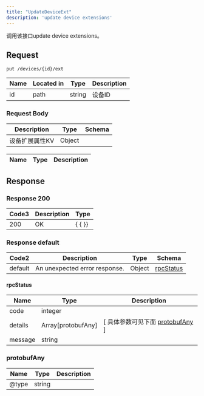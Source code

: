 ```yaml
---
title: "UpdateDeviceExt"
description: 'update device extensions'
---
```

调用该接口update device extensions。

## Request


```
put /devices/{id}/ext
```

| Name | Located in | Type | Description | 
| ---- | ---------- | ----------- | ----------- | 
| id | path | string | 设备ID |  

### Request Body 
| Description | Type | Schema |
| ----------- | ------ | ------ |
| 设备扩展属性KV | Object | [](#) |

#### 

| Name | Type | Description | 
| ---- | ---- | ----------- |  



## Response

### Response  200
| Code3 | Description | Type | 
| ---- | ----------- | ------ | 
| 200 | OK | {   { }} |

### Response  default 
| Code2 | Description | Type | Schema |
| ---- | ----------- | ------ | ------ |
| default | An unexpected error response. | Object | [rpcStatus](#rpcStatus) |

#### rpcStatus

| Name | Type | Description | 
| ---- | ---- | ----------- |     
| code | integer |  |          
| details | Array[protobufAny] |  [ 具体参数可见下面 [protobufAny](#protobufAny) ] |       
| message | string |  |   

### protobufAny
| Name | Type | Description | 
| ---- | ---- | ----------- |     
| @type | string |  |   



